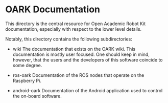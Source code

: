 # OARK Documentation #

This directory is the central resource for Open Academic Robot Kit 
documentation, especially with respect to the lower level details.

Notably, this directory contains the following subdirectories:

*   wiki
    The documentation that exists on the OARK wiki. This documentation is
mostly user focused. One should keep in mind, however, that the users and the
developers of this software coincide to some degree.

*   ros-oark
    Documentation of the ROS nodes that operate on the Raspberry Pi.

*   android-oark
    Documentation of the Android application used to control the on-board
software.

